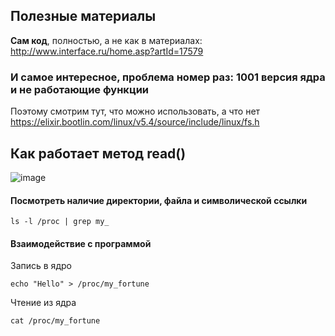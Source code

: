 ## Полезные материалы

**Сам код**, полностью, а не как в материалах:  
http://www.interface.ru/home.asp?artId=17579  


### И самое интересное, проблема номер раз: 1001 версия ядра и не работающие функции
Поэтому смотрим тут, что можно использовать, а что нет  
https://elixir.bootlin.com/linux/v5.4/source/include/linux/fs.h  

## Как работает метод read()

![image](https://user-images.githubusercontent.com/54107546/112752947-32a33300-8fde-11eb-94c8-360494de9d90.png)  

#### Посмотреть наличие директории, файла и символической ссылки
```
ls -l /proc | grep my_
```

#### Взаимодействие с программой  
Запись в ядро  
```
echo "Hello" > /proc/my_fortune
```  

Чтение из ядра  
```
cat /proc/my_fortune
```

